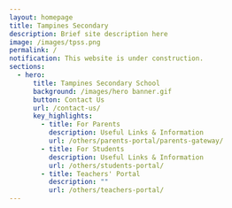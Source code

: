```yaml
---
layout: homepage
title: Tampines Secondary
description: Brief site description here
image: /images/tpss.png
permalink: /
notification: This website is under construction.
sections:
  - hero:
      title: Tampines Secondary School
      background: /images/hero banner.gif
      button: Contact Us
      url: /contact-us/
      key_highlights:
        - title: For Parents
          description: Useful Links & Information
          url: /others/parents-portal/parents-gateway/
        - title: For Students
          description: Useful Links & Information
          url: /others/students-portal/
        - title: Teachers' Portal
          description: ""
          url: /others/teachers-portal/
---
```


